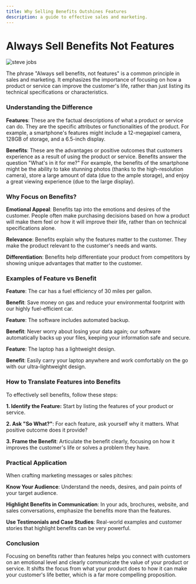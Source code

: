 ```yaml
---
title: Why Selling Benefits Outshines Features 
description: a guide to effective sales and marketing.
---
```



# Always Sell Benefits Not Features

![steve jobs](/images/steve.png)

The phrase "Always sell benefits, not features" is a common principle in sales and marketing. It emphasizes the importance of focusing on how a product or service can improve the customer's life, rather than just listing its technical specifications or characteristics. 


### Understanding the Difference
**Features**: These are the factual descriptions of what a product or service can do. They are the specific attributes or functionalities of the product. For example, a smartphone's features might include a 12-megapixel camera, 128GB of storage, and a 6.5-inch display.

**Benefits**: These are the advantages or positive outcomes that customers experience as a result of using the product or service. Benefits answer the question "What's in it for me?" For example, the benefits of the smartphone might be the ability to take stunning photos (thanks to the high-resolution camera), store a large amount of data (due to the ample storage), and enjoy a great viewing experience (due to the large display).


### Why Focus on Benefits?
**Emotional Appeal**: Benefits tap into the emotions and desires of the customer. People often make purchasing decisions based on how a product will make them feel or how it will improve their life, rather than on technical specifications alone.

**Relevance**: Benefits explain why the features matter to the customer. They make the product relevant to the customer's needs and wants.

**Differentiation**: Benefits help differentiate your product from competitors by showing unique advantages that matter to the customer.


### Examples of Feature vs Benefit
**Feature**: The car has a fuel efficiency of 30 miles per gallon.

**Benefit**: Save money on gas and reduce your environmental footprint with our highly fuel-efficient car.

**Feature**: The software includes automated backup.

**Benefit**: Never worry about losing your data again; our software automatically backs up your files, keeping your information safe and secure.

**Feature**: The laptop has a lightweight design.

**Benefit**: Easily carry your laptop anywhere and work comfortably on the go with our ultra-lightweight design.


### How to Translate Features into Benefits
To effectively sell benefits, follow these steps:

**1. Identify the Feature:** Start by listing the features of your product or service.

**2. Ask "So What?"**: For each feature, ask yourself why it matters. What positive outcome does it provide?

**3. Frame the Benefit**: Articulate the benefit clearly, focusing on how it improves the customer's life or solves a problem they have.


### Practical Application
When crafting marketing messages or sales pitches:

**Know Your Audience**: Understand the needs, desires, and pain points of your target audience.

**Highlight Benefits in Communication**: In your ads, brochures, website, and sales conversations, emphasize the benefits more than the features.

**Use Testimonials and Case Studies**: Real-world examples and customer stories that highlight benefits can be very powerful.


### Conclusion
Focusing on benefits rather than features helps you connect with customers on an emotional level and clearly communicate the value of your product or service. It shifts the focus from what your product does to how it can make your customer's life better, which is a far more compelling proposition.